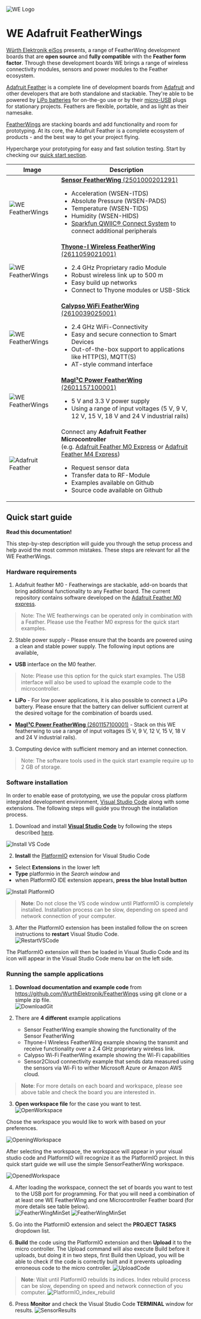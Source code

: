 ![WE Logo](assets/WE_Logo_small_t.png)

# WE Adafruit FeatherWings

[Würth Elektronik eiSos](https://www.we-online.de/web/en/wuerth_elektronik/start.php) presents, a range of FeatherWing development boards that are **open source** and **fully compatible** with the **Feather form factor**. Through these development boards WE brings a range of wireless connectivity modules, sensors and power modules to the Feather ecosystem.

[Adafruit Feather](https://www.adafruit.com/feather) is a complete line of development boards from [Adafruit](https://www.adafruit.com/) and other developers that are both standalone and stackable. They're able to be powered by [LiPo batteries](https://en.wikipedia.org/wiki/Lithium_polymer_battery) for on-the-go use or by their [micro-USB](https://www.we-online.de/katalog/de/em/connectors/input_output_connectors/wr-com) plugs for stationary projects. Feathers are flexible, portable, and as light as their namesake.

[FeatherWings](https://learn.adafruit.com/adafruit-feather/featherwings) are stacking boards and add functionality and room for prototyping. At its core, the Adafruit Feather is a complete ecosystem of products - and the best way to get your project flying.


Hypercharge your prototyping for easy and fast solution testing. 
Start by checking our [quick start section](#Quick-start-guide).

| Image    | Description |
| -------- | ----------- |
|![WE FeatherWings](assets/Stacked-FeatherWings-single-board.png) | [**Sensor FeatherWing** (2501000201291)](/SensorFeatherWing) <ul> <li>Acceleration (WSEN-ITDS)<li>Absolute Pressure (WSEN-PADS)<li>Temperature (WSEN-TIDS)<li>Humidity (WSEN-HIDS)<li>[Sparkfun QWIIC® Connect System](https://www.sparkfun.com/qwiic) to connect additional peripherals </ul> |
|![WE FeatherWings](assets/Stacked-FeatherWings-single-board.png) | [**Thyone-I Wireless FeatherWing** (2611059021001)](/ThyoneWirelessFeatherWing)<ul><li>2.4 GHz Proprietary radio Module<li>Robust wireless link up to 500 m<li>Easy build up networks<li>Connect to Thyone modules or USB-Stick</ul> |
|![WE FeatherWings](assets/Stacked-FeatherWings-single-board.png) | [**Calypso WiFi FeatherWing** (2610039025001)](/CalypsoWiFiFeatherWing)<ul><li>2.4 GHz WiFi-Connectivity <li>Easy and secure connection to Smart Devices<li>Out-of-the-box support to applications like HTTP(S), MQTT(S) <li>AT-style command interface </ul> |
|![WE FeatherWings](assets/Stacked-FeatherWings-single-board.png) | [**MagI³C Power FeatherWing** (2601157100001)](/MagI3CPowerFeatherWing)<ul><li>5 V and 3.3 V power supply<li>Using a range of input voltages (5 V, 9 V, 12 V, 15 V, 18 V and 24 V industrial rails)</ul> |
|![Adafruit Feather](assets/Stacked-FeatherWings-single-board-Mx.png) | Connect any **Adafruit Feather Microcontroller** <br>(e.g. [Adafruit Feather M0 Express](https://www.adafruit.com/product/3403) or [Adafruit Feather M4 Express](https://www.adafruit.com/product/3857))<ul><li>Request sensor data<li>Transfer data to RF-Module<li>Examples available on Github<li>Source code available on Github</ul> |

## Quick start guide

**Read this documentation!**

This step-by-step description will guide you through the setup process and help avoid the most common mistakes. These steps are relevant for all the WE FeatherWings.

### Hardware requirements

1. Adafruit feather M0 - Featherwings are stackable, add-on boards that bring additional functionality to any Feather board. The current repository contains software developed on the [Adafruit Feather M0 express](https://www.adafruit.com/product/3403).

>Note: The WE featherwings can be operated only in combination with a Feather. Please use the Feather M0 express for the quick start examples.

2. Stable power supply - Please ensure that the boards are powered using a clean and stable power supply. The following input options are available,
- **USB** interface on the M0 feather. 
>Note: Please use this option for the quick start examples. The USB interface will also be used to upload the example code to the microcontroller.

- **LiPo** - For low power applications, it is also possible to connect a LiPo battery. Please ensure that the battery can deliver sufficient current at the desired voltage for the combination of boards used.

- [**MagI³C Power FeatherWing** (2601157100001)](/MagI3CPowerFeatherWing) - Stack on this WE featherwing to use a range of input voltages (5 V, 9 V, 12 V, 15 V, 18 V and 24 V industrial rails).

3. Computing device with sufficient memory and an internet connection. 
>Note: The software tools used in the quick start example require up to 2 GB of storage.


### Software installation
In order to enable ease of prototyping, we use the popular cross platform integrated development environment, [Visual Studio Code](https://code.visualstudio.com/) along with some extensions. The following steps will guide you through the installation process.

1. Download and install **[Visual Studio Code](https://code.visualstudio.com/download)** by following the steps described [here](https://code.visualstudio.com/docs/setup).

![Install VS Code](assets/InstallVSCode.png)

2. **Install** the [PlatformIO](https://platformio.org/install/ide?install=vscode) extension for Visual Studio Code
  - Select **Extensions** in the lower left
  - **Type** platformio in the *Search window* and 
  - when PlatformIO IDE extension appears, **press the blue Install button**

![Install PlatformIO](assets/InstallPlatformIO.png)

> **Note**: Do not close the VS code window until PlatformIO is completely installed.
> Installation process can be slow, depending on speed and network connection of your computer. 

3. After the PlatformIO extension has been installed follow the on screen instructions to **restart** Visual Studio Code.                                                                                               
![RestartVSCode](assets/PlatformIO_Install_finished.png)

The PlatformIO extension will then be loaded in Visual Studio Code and its icon will appear in the Visual Studio Code menu bar on the left side.

### Running the sample applications

1. **Download documentation and example code** from https://github.com/WurthElektronik/FeatherWings using git clone or a simple zip file.     
![DownloadGit](assets/DownloadGitCode.png)
   
2. There are **4 different** example applications
   - Sensor FeatherWing example showing the functionality of the Sensor FeatherWing
   - Thyone-I Wireless FeatherWing example showing the transmit and receive functionality over a 2.4 GHz proprietary wireless link. 
   - Calypso Wi-Fi FeatherWing example showing the Wi-Fi capabilities
   - Sensor2Cloud connectivity example that sends data measured using the sensors via Wi-Fi to wither Microsoft Azure or Amazon AWS cloud.

> **Note**: For more details on each board and workspace, please see above table and check the board you are interested in.

3. **Open workspace file** for the case you want to test.                  
![OpenWorkspace](assets/OpenWorkspace.png)

Chose the workspace you would like to work with based on your preferences.

![OpeningWorkspace](assets/OpeningWorkspace.png)
                                                                                                  
After selecting the workspace, the workspace will appear in your visual studio code and PlatformIO will recognize it as the PlatformIO project. In this quick start guide we will use the simple SensorFeatherWing workspace.   

![OpenedWorkspace](assets/OpenedWorkspace.png)

4. After loading the workspace, connect the set of boards you want to test to the USB port for programming.
For that you will need a combination of at least one WE FeatherWing and one Microcontroller Feather board (for more details see table below).                                                             
![FeatherWingMinSet](assets/FeatherWing_min.jpg) 
![FeatherWingMinSet](assets/FeatherWing_connect.jpg)

4. Go into the PlatformIO extension and select the **PROJECT TASKS** dropdown list.

5. **Build** the code using the PlatformIO extension and then **Upload** it to the micro controller. The Upload command will also execute Build before it uploads, but doing it in two steps, first Build then Upload, you will be able to check if the code is correctly built and it prevents uploading erroneous code to the micro controller. 
![UploadCode](assets/VSCode.png)

> **Note**: Wait until PlatformIO rebuilds its indices.
> Index rebuild process can be slow, depending on speed and network connection of you computer.
![PlatformIO_index_rebuild](assets/PlatformIO_index_rebuild.png)

6. Press **Monitor** and check the Visual Studio Code **TERMINAL** window for results.
![SensorResults](assets/SensorWorkspaceResults.png)

